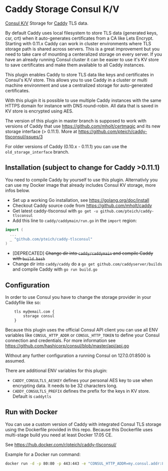 # Caddy Storage Consul K/V

[Consul K/V](https://github.com/hashicorp/consul) Storage for [Caddy](https://github.com/mholt/caddy) TLS data. 

By default Caddy uses local filesystem to store TLS data (generated keys, csr, crt) when it auto-generates certificates from a CA like Lets Encrypt.
Starting with 0.11.x Caddy can work in cluster environments where TLS storage path is shared across servers. 
This is a great improvement but you need to take care of mounting a centeralized storage on every server. If you have an already running Consul cluster it can be easier to use it's KV store to save certificates and make them available to all Caddy instances.

This plugin enables Caddy to store TLS data like keys and certificates in Consul's K/V store. 
This allows you to use Caddy in a cluster or multi machine environment and use a centralized storage for auto-generated certificates. 

With this plugin it is possible to use multiple Caddy instances with the same HTTPS domain for instance with DNS round-robin.
All data that is saved in KV store is encrypted using AES.

The version of this plugin in master branch is supposed to work with versions of Caddy that use https://github.com/mholt/certmagic and
its new storage interface (> 0.11.1). More at https://github.com/pteich/caddy-tlsconsul/issues/3 

For older versions of Caddy (0.10.x - 0.11.1) you can use the `old_storage_interface` branch.

## Installation (subject to change for Caddy >0.11.1)

You need to compile Caddy by yourself to use this plugin. Alternativly you can use my Docker image that already includes Consul KV storage, more infos below.

- Set up a working Go installation, see https://golang.org/doc/install
- Checkout Caddy source code from https://github.com/mholt/caddy
- Get latest caddy-tlsconsul with `go get -u github.com/pteich/caddy-tlsconsul`
- Add this line to `caddy/caddymain/run.go` in the `import` region:
```go
import (
  ...
  _ "github.com/pteich/caddy-tlsconsul"
)
```
- [DEPRECATED] ~~Change dir into `caddy/caddymain` and compile Caddy with `build.bash`~~
- Change dir into `caddy/caddy` do a `go get github.com/caddyserver/builds` and compile Caddy with `go run build.go`

## Configuration

In order to use Consul you have to change the storage provider in your Caddyfile like so:

```
    tls my@email.com {
        storage consul
    }
```

Because this plugin uses the official Consul API client you can use all ENV variables like `CONSUL_HTTP_ADDR` or `CONSUL_HTTP_TOKEN`
to define your Consul connection and credentials. For more information see https://github.com/hashicorp/consul/blob/master/api/api.go

Without any further configuration a running Consul on 127.0.01:8500 is assumed.

There are additional ENV variables for this plugin:

- `CADDY_CONSULTLS_AESKEY` defines your personal AES key to use when encrypting data. It needs to be 32 characters long.
- `CADDY_CONSULTLS_PREFIX` defines the prefix for the keys in KV store. Default is `caddytls`

## Run with Docker

You can use a custom version of Caddy with integrated Consul TLS storage using the Dockerfile provided in this repo. Because this Dockerfile uses multi-stage build you need at least Docker 17.05 CE.

See https://hub.docker.com/r/pteich/caddy-tlsconsul/

Example for a Docker run command:
```bash
docker run -d -p 80:80 -p 443:443 -e "CONSUL_HTTP_ADDR=my.consul.addr:8500" -v /home/test/Caddyfile:/Caddyfile:ro -v /home/test/config:/.caddy:rw -v /home/test/html:/var/www/html pteich/caddy-tlsconsul -agree -conf=/Caddyfile
```
